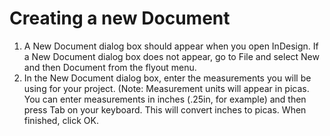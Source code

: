 # Creating a new Document

1. A New Document dialog box should appear when you open InDesign. If a New Document dialog box does not appear, go to File and select New and then Document from the flyout menu.
2. In the New Document dialog box, enter the measurements you will be using for your project. (Note: Measurement units will appear in picas. You can enter measurements in inches (.25in, for example) and then press Tab on your keyboard. This will convert inches to picas. When finished, click OK.

